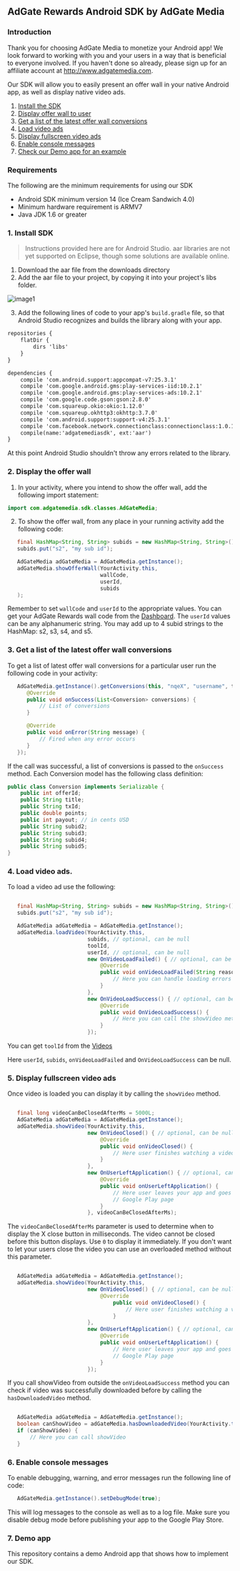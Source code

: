 ## AdGate Rewards Android SDK by AdGate Media
### Introduction
Thank you for choosing AdGate Media to monetize your Android app! We look forward to working with you and your users in a way that is beneficial to everyone involved. If you haven't done so already, please sign up for an affiliate account at http://www.adgatemedia.com.

Our SDK will allow you to easily present an offer wall in your native Android app, as well as display native video ads.

1. [Install the SDK](#1-install-sdk)
2. [Display offer wall to user](#2-display-the-offer-wall)
3. [Get a list of the latest offer wall conversions](#3-get-latest-conversions)
4. [Load video ads](#4-load-video-ads)
5. [Display fullscreen video ads](#5-display-video-ads)
6. [Enable console messages](#6-display-console-messages)
7. [Check our Demo app for an example](#7-demo-app)

### Requirements

The following are the minimum requirements for using our SDK

- Android SDK minimum version 14 (Ice Cream Sandwich 4.0)
- Minimum hardware requirement is ARMV7
- Java JDK 1.6 or greater

### 1. Install SDK

> Instructions provided here are for Android Studio. aar libraries are not yet supported on
> Eclipse, though some solutions are available online.

1. Download the aar file from the downloads directory
2. Add the aar file to your project, by copying it into your project's libs folder.

 ![image1](https://cloud.githubusercontent.com/assets/12953988/11656906/54b19416-9dde-11e5-8c65-49dcd16c9fd2.png)

3. Add the following lines of code to your app's `build.gradle` file, so that Android Studio
recognizes and builds the library along with your app.

``` xml
repositories {
    flatDir {
        dirs 'libs'
    }
}

dependencies {
    compile 'com.android.support:appcompat-v7:25.3.1'
    compile 'com.google.android.gms:play-services-iid:10.2.1'
    compile 'com.google.android.gms:play-services-ads:10.2.1'
    compile 'com.google.code.gson:gson:2.8.0'
    compile 'com.squareup.okio:okio:1.12.0'
    compile 'com.squareup.okhttp3:okhttp:3.7.0'
    compile 'com.android.support:support-v4:25.3.1'
    compile 'com.facebook.network.connectionclass:connectionclass:1.0.1'
    compile(name:'adgatemediasdk', ext:'aar')
}
```
At this point Android Studio shouldn't throw any errors related to the library.

### 2. Display the offer wall

1. In your activity, where you intend to show the offer wall, add the following import statement:

```java
import com.adgatemedia.sdk.classes.AdGateMedia;
```

2. To show the offer wall, from any place in your running activity add the following code:

```java
   final HashMap<String, String> subids = new HashMap<String, String>();
   subids.put("s2", "my sub id");

   AdGateMedia adGateMedia = AdGateMedia.getInstance();
   adGateMedia.showOfferWall(YourActivity.this,
                             wallCode,
                             userId,
                             subids
   );
```

Remember to set `wallCode` and `userId` to the appropriate values. You can get your AdGate Rewards wall code from the [Dashboard](https://panel.adgatemedia.com/affiliate/vc-walls). The `userId` values can be any alphanumeric string. You may add up to 4 subid strings to the HashMap: s2, s3, s4, and s5.

### 3. Get a list of the latest offer wall conversions

To get a list of latest offer wall conversions for a particular user run the following code in your activity:

```java
   AdGateMedia.getInstance().getConversions(this, "nqeX", "username", testSubIds, new OnConversionsReceived() {
      @Override
      public void onSuccess(List<Conversion> conversions) {
          // List of conversions
      }

      @Override
      public void onError(String message) {
          // Fired when any error occurs
      }
   });
```

If the call was successful, a list of conversions is passed to the
`onSuccess` method. Each Conversion model has the following class definition:

```java
public class Conversion implements Serializable {
    public int offerId;
    public String title;
    public String txId;
    public double points;
    public int payout; // in cents USD
    public String subid2;
    public String subid3;
    public String subid4;
    public String subid5;
}
```

### 4. Load video ads.

To load a video ad use the following:

```java

   final HashMap<String, String> subids = new HashMap<String, String>();
   subids.put("s2", "my sub id");

   AdGateMedia adGateMedia = AdGateMedia.getInstance();
   adGateMedia.loadVideo(YourActivity.this,
                         subids, // optional, can be null
                         toolId,
                         userId, // optional, can be null
                         new OnVideoLoadFailed() { // optional, can be null
                             @Override
                             public void onVideoLoadFailed(String reason) {
                                 // Here you can handle loading errors
                             }
                         },
                         new OnVideoLoadSuccess() { // optional, can be null
                             @Override
                             public void OnVideoLoadSuccess() {
                                 // Here you can call the showVideo method
                             }
                         });
```

You can get `toolId` from the [Videos](https://panel.adgatemedia.com/affiliate/video)

Here `userId`, `subids`, `onVideoLoadFailed` and `OnVideoLoadSuccess` can be null.

### 5. Display fullscreen video ads

Once video is loaded you can display it by calling the `showVideo` method.

```java

   final long videoCanBeClosedAfterMs = 5000L;
   AdGateMedia adGateMedia = AdGateMedia.getInstance();
   adGateMedia.showVideo(YourActivity.this,
                         new OnVideoClosed() { // optional, can be null
                             @Override
                             public void onVideoClosed() {
                                 // Here user finishes watching a video
                             }
                         },
                         new OnUserLeftApplication() { // optional, can be null
                             @Override
                             public void onUserLeftApplication() {
                                 // Here user leaves your app and goes to a
                                 // Google Play page
                             }
                         }, videoCanBeClosedAfterMs);
```

The `videoCanBeClosedAfterMs` parameter is used to determine when to display the X close button in milliseconds. The video cannot be closed before this button displays. Use `0` to display it immediately. If you don't want to let
your users close the video you can use an overloaded method without this parameter.

```java

   AdGateMedia adGateMedia = AdGateMedia.getInstance();
   adGateMedia.showVideo(YourActivity.this,
                         new OnVideoClosed() { // optional, can be null
                             @Override
                                 public void onVideoClosed() {
                                     // Here user finishes watching a video
                                 }     
                         },
                         new OnUserLeftApplication() { // optional, can be null
                             @Override
                             public void onUserLeftApplication() {
                                 // Here user leaves your app and goes to a
                                 // Google Play page
                             }
                         });
```

If you call showVideo from outside the `onVideoLoadSuccess` method you can check if video was successfully downloaded before
by calling the `hasDownloadedVideo` method.

```java

   AdGateMedia adGateMedia = AdGateMedia.getInstance();
   boolean canShowVideo = adGateMedia.hasDownloadedVideo(YourActivity.this);
   if (canShowVideo) {
       // Here you can call showVideo
   }

```

### 6. Enable console messages
To enable debugging, warning, and error messages run the following line of code:

```java
   AdGateMedia.getInstance().setDebugMode(true);
```

This will log messages to the console as well as to a log file. Make sure you disable debug mode before publishing your app to the Google Play Store.

### 7. Demo app

This repository contains a demo Android app that shows how to implement our SDK.
